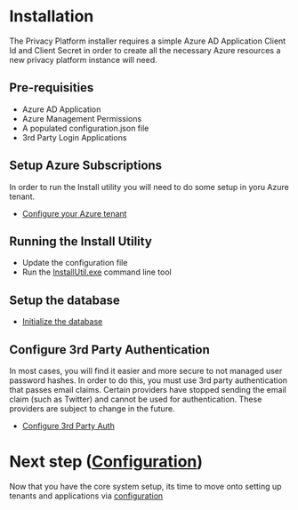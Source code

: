 # Installation

The Privacy Platform installer requires a simple Azure AD Application Client Id and Client Secret in order to create all the necessary Azure resources a new privacy platform instance will need.

## Pre-requisities

-   Azure AD Application
-   Azure Management Permissions
-   A populated configuration.json file
-   3rd Party Login Applications

## Setup Azure Subscriptions

In order to run the Install utility you will need to do some setup in yoru Azure tenant. 

-   [Configure your Azure tenant](AzureSetup.md)

## Running the Install Utility

-   Update the configuration file
-   Run the [InstallUtil.exe](InstallUtil.md) command line tool

## Setup the database

- [Initialize the database](Database.md)

## Configure 3rd Party Authentication

In most cases, you will find it easier and more secure to not managed user password hashes.  In order to do this, you must use 3rd party authentication that passes email claims.  Certain providers have stopped sending the email claim (such as Twitter) and cannot be used for authentication.  These providers are subject to change in the future.

- [Configure 3rd Party Auth](Authentication.md)

#   Next step ([Configuration](../Configuration/README.md))

Now that you have the core system setup, its time to move onto setting up tenants and applications via [configuration](../Configuration/README.md)